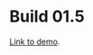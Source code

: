 # Build 01.5

[Link to demo](https://larryzodiac.github.io/Creative-Coding/01_assignment/01.5/index.html).
